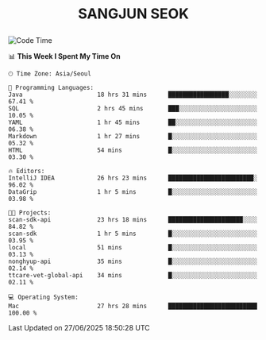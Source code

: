 <h1>
 <p align="center">
   SANGJUN SEOK
 </p>
</h1>

<!--START_SECTION:waka-->
![Code Time](http://img.shields.io/badge/Code%20Time-4%2C444%20hrs%2013%20mins-blue)

📊 **This Week I Spent My Time On** 

```text
🕑︎ Time Zone: Asia/Seoul

💬 Programming Languages: 
Java                     18 hrs 31 mins      █████████████████░░░░░░░░   67.41 % 
SQL                      2 hrs 45 mins       ███░░░░░░░░░░░░░░░░░░░░░░   10.05 % 
YAML                     1 hr 45 mins        ██░░░░░░░░░░░░░░░░░░░░░░░   06.38 % 
Markdown                 1 hr 27 mins        █░░░░░░░░░░░░░░░░░░░░░░░░   05.32 % 
HTML                     54 mins             █░░░░░░░░░░░░░░░░░░░░░░░░   03.30 % 

🔥 Editors: 
IntelliJ IDEA            26 hrs 23 mins      ████████████████████████░   96.02 % 
DataGrip                 1 hr 5 mins         █░░░░░░░░░░░░░░░░░░░░░░░░   03.98 % 

🐱‍💻 Projects: 
scan-sdk-api             23 hrs 18 mins      █████████████████████░░░░   84.82 % 
scan-sdk                 1 hr 5 mins         █░░░░░░░░░░░░░░░░░░░░░░░░   03.95 % 
local                    51 mins             █░░░░░░░░░░░░░░░░░░░░░░░░   03.13 % 
nonghyup-api             35 mins             █░░░░░░░░░░░░░░░░░░░░░░░░   02.14 % 
ttcare-vet-global-api    34 mins             █░░░░░░░░░░░░░░░░░░░░░░░░   02.11 % 

💻 Operating System: 
Mac                      27 hrs 28 mins      █████████████████████████   100.00 % 
```


 Last Updated on 27/06/2025 18:50:28 UTC
<!--END_SECTION:waka-->
